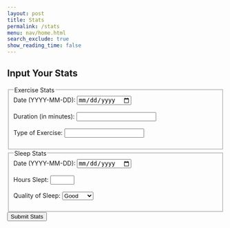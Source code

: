```yaml
---
layout: post
title: Stats
permalink: /stats
menu: nav/home.html
search_exclude: true
show_reading_time: false
---
```

<html>
 <h2>Input Your Stats</h2>
    <form id="statsForm">
        <fieldset>
            <legend>Exercise Stats</legend>
            <label for="exerciseDate">Date (YYYY-MM-DD):</label>
            <input type="date" id="exerciseDate" name="exerciseDate" required><br><br>
            <label for="exerciseDuration">Duration (in minutes):</label>
            <input type="number" id="exerciseDuration" name="exerciseDuration" min="1" required><br><br>
            <label for="exerciseType">Type of Exercise:</label>
            <input type="text" id="exerciseType" name="exerciseType" required><br><br>
        </fieldset>
        <fieldset>
            <legend>Sleep Stats</legend>
            <label for="sleepDate">Date (YYYY-MM-DD):</label>
            <input type="date" id="sleepDate" name="sleepDate" required><br><br>
            <label for="sleepHours">Hours Slept:</label>
            <input type="number" id="sleepHours" name="sleepHours" min="1" max="24" required><br><br>
            <label for="sleepQuality">Quality of Sleep:</label>
            <select id="sleepQuality" name="sleepQuality">
                <option value="good">Good</option>
                <option value="average">Average</option>
                <option value="poor">Poor</option>
            </select><br><br>
        </fieldset>
        <button type="submit">Submit Stats</button>
    </form>
<script type="module">
    import { fetchOptions, javaURI } from '{{site.baseurl}}/assets/js/api/config.js';
    document.getElementById('statsForm').addEventListener('submit', function(event) {
        event.preventDefault(); // Prevent form from refreshing the page   
        // Get input values
        const exerciseDate = document.getElementById('exerciseDate').value;
        const exerciseDuration = document.getElementById('exerciseDuration').value;
        const exerciseType = document.getElementById('exerciseType').value;
        const sleepDate = document.getElementById('sleepDate').value;
        const sleepHours = document.getElementById('sleepHours').value;
        const sleepQuality = document.getElementById('sleepQuality').value;
        // Create the stat map object to send to the backend
        const statMap = {
            "exercise": {
                "date": exerciseDate,
                "duration": exerciseDuration,
                "type": exerciseType
            },
            "sleep": {
                "date": sleepDate,
                "hours": sleepHours,
                "quality": sleepQuality
            }
        };
        // Call the API to send the stats
        sendPersonStats(statMap);
    });
    async function sendPersonStats(statMap) {
        try {
            // Use fetchOptions to configure the request
            const response = await fetch(`${javaURI}/api/person/setStats`, {
                ...fetchOptions,
                method: 'POST', // Overriding the method to POST
                body: JSON.stringify(statMap) // Adding the statMap as the request body
            });
            if (response.ok) {
                const personData = await response.json(); // Get the updated Person object from the server
                console.log("Person stats updated successfully:", personData);
                alert("Stats updated successfully!");
            } else {
                console.error("Failed to update stats, status:", response.status);
                alert("Failed to update stats.");
            }
        } catch (error) {
            console.error("Error during the API request:", error);
            alert("Error during API request.");
        }
    }




    
</script>


<html>


